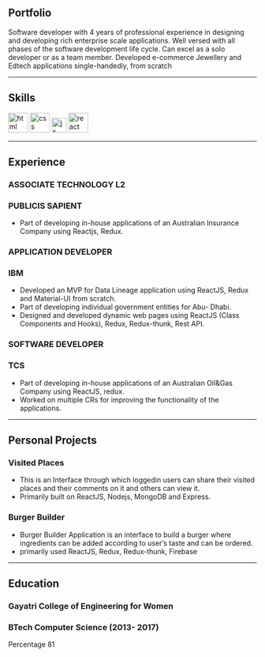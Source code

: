 ## Portfolio

Software developer with 4 years of professional experience in designing and developing rich enterprise scale applications. Well versed with all phases of the software development life cycle. Can excel as a solo developer or as a team member. Developed e-commerce Jewellery and Edtech applications single-handedly, from scratch 

---

## Skills

<p align='left'>
  <img src="https://upload.wikimedia.org/wikipedia/commons/thumb/6/61/HTML5_logo_and_wordmark.svg/2048px-HTML5_logo_and_wordmark.svg.png" alt="html" width="40" height="40">
  <img src='https://upload.wikimedia.org/wikipedia/commons/thumb/d/d5/CSS3_logo_and_wordmark.svg/1200px-CSS3_logo_and_wordmark.svg.png' alt="css" width="40" height="40">
  <img src='https://upload.wikimedia.org/wikipedia/commons/6/6a/JavaScript-logo.png' height='30' width='auto' alt="js">
   <img src="https://upload.wikimedia.org/wikipedia/commons/thumb/a/a7/React-icon.svg/1280px-React-icon.svg.png" alt="react" width="auto" height="40"/>
   
</p>

---

## Experience

### **ASSOCIATE TECHNOLOGY L2**
### PUBLICIS SAPIENT

- Part of developing in-house applications of an Australian Insurance Company using Reactjs, Redux.

### **APPLICATION DEVELOPER**
### IBM

- Developed an MVP for Data Lineage application using ReactJS, Redux and Material-UI from scratch. 
- Part of developing individual government entities for Abu- Dhabi. 
- Designed and developed dynamic web pages using ReactJS (Class Components and Hooks), Redux, Redux-thunk, Rest API.


### **SOFTWARE DEVELOPER**
### TCS

- Part of developing in-house applications of an Australian Oil&Gas Company using ReactJS, redux. 
- Worked on multiple CRs for improving the functionality of the applications.

---

## Personal Projects


### Visited Places

- This is an Interface through which loggedin users can share their visited places and their comments on it and others can view it.
- Primarily built on ReactJS, Nodejs, MongoDB and Express.


### Burger Builder

- Burger Builder Application is an interface to build a burger where ingredients can be added according to user’s taste and can be ordered.
- primarily used ReactJS, Redux, Redux-thunk, Firebase


---

## Education

### **Gayatri College of Engineering for Women**
### BTech Computer Science (2013- 2017)
Percentage 81

